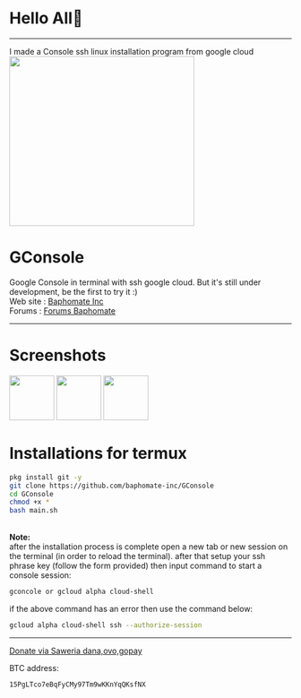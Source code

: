 <h1>Hello All👋</h1>
<hr>
I made a Console ssh linux installation program from google cloud 
<img src="https://i.ibb.co/GcwjPJC/IMG-20230102-224608.jpg" width="330px" height="303px" />
<h1>GConsole</h1>
Google Console in terminal with ssh google cloud.
But it's still under development, be the first to try it :)<br>
Web site : <a href="https://baphomate.rf.gd">Baphomate Inc</a>
<br>
Forums : <a href="https://forums.baphomate.rf.gd">Forums Baphomate</a>
<hr>
<h1>Screenshots</h1>
<img src="https://raw.githubusercontent.com/baphomate-inc/GConsole/main/img/IMG_20230103_003921.jpg" width="80px" height="80px" />  <img src="https://raw.githubusercontent.com/baphomate-inc/GConsole/main/img/IMG_20230103_003909.jpg" width="80px" height="80px" /> <img src="https://raw.githubusercontent.com/baphomate-inc/GConsole/main/img/IMG_20230103_003851.jpg" width="80px" height="80px" />   

<h1>Installations for termux</h1>

```bash
pkg install git -y
git clone https://github.com/baphomate-inc/GConsole
cd GConsole 
chmod +x *
bash main.sh 
```
<br>
<b>Note: </b>
<br>
after the installation process is complete open a new tab or new session on the terminal (in order to reload the terminal).
after that setup your ssh phrase key (follow the form provided) then
input command to start a console session: 

```bash
gconcole or gcloud alpha cloud-shell 
```
if the above command has an error then use the command below:

```bash
gcloud alpha cloud-shell ssh --authorize-session
```
<hr>
<a href="https://saweria.co/baphomate">Donate via Saweria dana,ovo,gopay</a>

BTC address: 
``` 
15PgLTco7eBqFyCMy97Tm9wKKnYqQKsfNX
```
